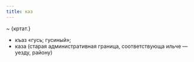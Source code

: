 ```yaml
---
title: каз
---
```


~ {кртат.}

* къаз «гусь; гусиный»;
* каза (старая административная граница, соответствующа ильче — уезду, району)
